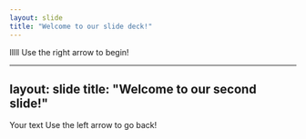 ```yaml
---
layout: slide
title: "Welcome to our slide deck!"
---
```

lllll
Use the right arrow to begin!

---
layout: slide
title: "Welcome to our second slide!"
---
Your text
Use the left arrow to go back!

